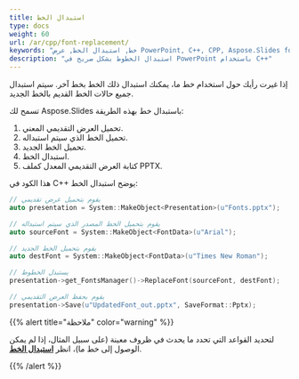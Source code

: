 ```yaml
---
title: استبدال الخط
type: docs
weight: 60
url: /ar/cpp/font-replacement/
keywords: "خط, استبدال الخط, عرض PowerPoint, C++, CPP, Aspose.Slides for C++"
description: "استبدال الخطوط بشكل صريح في PowerPoint باستخدام C++"
---
```


إذا غيرت رأيك حول استخدام خط ما، يمكنك استبدال ذلك الخط بخط آخر. سيتم استبدال جميع حالات الخط القديم بالخط الجديد.

تسمح لك Aspose.Slides باستبدال خط بهذه الطريقة:

1. تحميل العرض التقديمي المعني.
2. تحميل الخط الذي سيتم استبداله.
3. تحميل الخط الجديد.
4. استبدال الخط.
5. كتابة العرض التقديمي المعدل كملف PPTX.

هذا الكود في C++ يوضح استبدال الخط:

``` cpp
// يقوم بتحميل عرض تقديمي
auto presentation = System::MakeObject<Presentation>(u"Fonts.pptx");

// يقوم بتحميل الخط المصدر الذي سيتم استبداله
auto sourceFont = System::MakeObject<FontData>(u"Arial");

// يقوم بتحميل الخط الجديد
auto destFont = System::MakeObject<FontData>(u"Times New Roman");

// يستبدل الخطوط
presentation->get_FontsManager()->ReplaceFont(sourceFont, destFont);

// يقوم بحفظ العرض التقديمي
presentation->Save(u"UpdatedFont_out.pptx", SaveFormat::Pptx);
```

{{% alert title="ملاحظة" color="warning" %}} 

لتحديد القواعد التي تحدد ما يحدث في ظروف معينة (على سبيل المثال، إذا لم يمكن الوصول إلى خط ما)، انظر [**استبدال الخط**](/slides/ar/cpp/font-substitution/). 

{{% /alert %}}